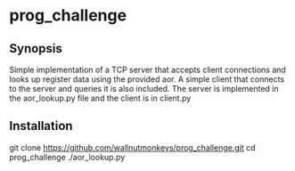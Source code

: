 # prog_challenge

## Synopsis
Simple implementation of a TCP server that accepts client connections and looks up register data using the provided aor. A simple client that connects to the server and queries it is also included. The server is implemented in the aor_lookup.py file and the client is in client.py 

## Installation

git clone https://github.com/wallnutmonkeys/prog_challenge.git
cd prog_challenge
./aor_lookup.py


